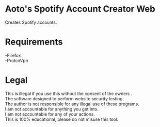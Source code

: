 # Aoto's Spotify Account Creator Web
Creates Spotify accounts.
# Requirements
-Firefox <br />
-ProtonVpn
# Legal
This is illegal if you use this without the consent of the owners . <br />
The software designed to perform website security testing. <br />
The author is not responsible for any illegal use of these programs. <br />
I am not accountable for anything you get into. <br />
I am not accountable for any of your actions. <br />
This is 100% educational, please do not misuse this tool.
